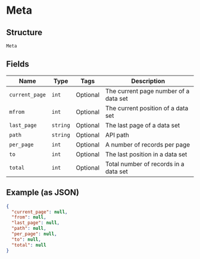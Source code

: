 
# Meta

## Structure

`Meta`

## Fields

| Name | Type | Tags | Description |
|  --- | --- | --- | --- |
| `current_page` | `int` | Optional | The current page number of a data set |
| `mfrom` | `int` | Optional | The current position of a data set |
| `last_page` | `string` | Optional | The last page of a data set |
| `path` | `string` | Optional | API path |
| `per_page` | `int` | Optional | A number of records per page |
| `to` | `int` | Optional | The last position in a data set |
| `total` | `int` | Optional | Total number of records in a data set |

## Example (as JSON)

```json
{
  "current_page": null,
  "from": null,
  "last_page": null,
  "path": null,
  "per_page": null,
  "to": null,
  "total": null
}
```

